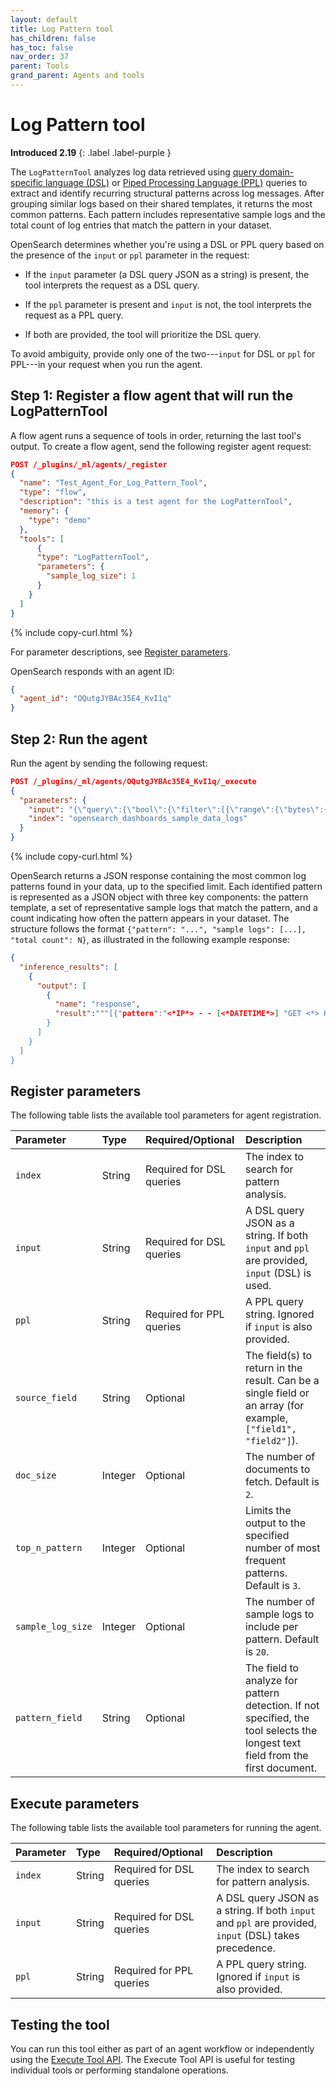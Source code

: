 ```yaml
---
layout: default
title: Log Pattern tool
has_children: false
has_toc: false
nav_order: 37
parent: Tools
grand_parent: Agents and tools
---
```


<!-- vale off -->
# Log Pattern tool
**Introduced 2.19**
{: .label .label-purple }
<!-- vale on -->

The `LogPatternTool` analyzes log data retrieved using [query domain-specific language (DSL)]({{site.url}}{{site.baseurl}}/query-dsl/) or [Piped Processing Language (PPL)]({{site.url}}{{site.baseurl}}/search-plugins/sql/ppl/index/) queries to extract and identify recurring structural patterns across log messages. After grouping similar logs based on their shared templates, it returns the most common patterns. Each pattern includes representative sample logs and the total count of log entries that match the pattern in your dataset.

OpenSearch determines whether you're using a DSL or PPL query based on the presence of the `input` or `ppl` parameter in the request:

- If the `input` parameter (a DSL query JSON as a string) is present, the tool interprets the request as a DSL query.

- If the `ppl` parameter is present and `input` is not, the tool interprets the request as a PPL query.

- If both are provided, the tool will prioritize the DSL query.

To avoid ambiguity, provide only one of the two---`input` for DSL or `ppl` for PPL---in your request when you run the agent.

## Step 1: Register a flow agent that will run the LogPatternTool

A flow agent runs a sequence of tools in order, returning the last tool's output. To create a flow agent, send the following register agent request:

```json
POST /_plugins/_ml/agents/_register
{
  "name": "Test_Agent_For_Log_Pattern_Tool",
  "type": "flow",
  "description": "this is a test agent for the LogPatternTool",
  "memory": {
    "type": "demo"
  },
  "tools": [
      {
      "type": "LogPatternTool",
      "parameters": {
        "sample_log_size": 1
      }
    }
  ]
}
```
{% include copy-curl.html %}

For parameter descriptions, see [Register parameters](#register-parameters).

OpenSearch responds with an agent ID:

```json
{
  "agent_id": "OQutgJYBAc35E4_KvI1q"
}
```

## Step 2: Run the agent

Run the agent by sending the following request:

```json
POST /_plugins/_ml/agents/OQutgJYBAc35E4_KvI1q/_execute
{
  "parameters": {
    "input": "{\"query\":{\"bool\":{\"filter\":[{\"range\":{\"bytes\":{\"from\":10,\"to\":null,\"include_lower\":true,\"include_upper\":true,\"boost\":1}}}],\"adjust_pure_negative\":true,\"boost\":1}}}",
    "index": "opensearch_dashboards_sample_data_logs"
  }
}
```
{% include copy-curl.html %}

OpenSearch returns a JSON response containing the most common log patterns found in your data, up to the specified limit. Each identified pattern is represented as a JSON object with three key components: the pattern template, a set of representative sample logs that match the pattern, and a count indicating how often the pattern appears in your dataset. The structure follows the format `{"pattern": "...", "sample logs": [...], "total count": N}`, as illustrated in the following example response:

```json
{
  "inference_results": [
    {
      "output": [
        {
          "name": "response",
          "result":"""[{"pattern":"<*IP*> - - [<*DATETIME*>] "GET <*> HTTP/<*><*>\" 200 <*> \"-\" \"Mozilla/<*><*> (<*>; Linux <*>_<*>; rv:<*><*><*>) Gecko/<*> Firefox/<*><*><*>\"","sample logs":["223.87.60.27 - - [2018-07-22T00:39:02.912Z] \"GET /opensearch/opensearch-1.0.0.deb_1 HTTP/1.1\" 200 6219 \"-\" \"Mozilla/5.0 (X11; Linux x86_64; rv:6.0a1) Gecko/20110421 Firefox/6.0a1\""],"total count":367},{"pattern":"<*IP*> - - [<*DATETIME*>] \"GET <*> HTTP/<*><*>\" 200 <*> \"-\" \"Mozilla/<*><*> (<*>; Linux <*>) AppleWebKit/<*><*> (KHTML like Gecko) Chrome<*IP*> Safari/<*><*>\"","sample logs":["216.9.22.134 - - [2018-07-22T05:27:11.939Z] \"GET /beats/metricbeat_1 HTTP/1.1\" 200 3629 \"-\" \"Mozilla/5.0 (X11; Linux i686) AppleWebKit/534.24 (KHTML, like Gecko) Chrome/11.0.696.50 Safari/534.24\""],"total count":311},{"pattern":"<*IP*> - - [<*DATETIME*>] \"GET <*> HTTP/<*><*>\" 200 <*> \"-\" \"Mozilla/<*><*> (compatible; MSIE 6<*>; Windows NT 5<*>; <*>; .NET CLR 1<*><*>)\"","sample logs":["99.74.118.237 - - [2018-07-22T03:34:43.399Z] \"GET /beats/metricbeat/metricbeat-6.3.2-amd64.deb_1 HTTP/1.1\" 200 14113 \"-\" \"Mozilla/4.0 (compatible; MSIE 6.0; Windows NT 5.1; SV1; .NET CLR 1.1.4322)\""],"total count":269}]"""
        }
      ]
    }
  ]
}
```

## Register parameters

The following table lists the available tool parameters for agent registration.

| Parameter         | Type     | Required/Optional                                | Description |
|:-----------------|:---------|:-------------------------------------------------|:------------|
| `index`          | String   | Required for DSL queries                         | The index to search for pattern analysis. |
| `input`          | String   | Required for DSL queries                         | A DSL query JSON as a string. If both `input` and `ppl` are provided, `input` (DSL) is used. |
| `ppl`            | String   | Required for PPL queries                         | A PPL query string. Ignored if `input` is also provided. |
| `source_field`   | String   | Optional                                         | The field(s) to return in the result. Can be a single field or an array (for example, `["field1", "field2"]`). |
| `doc_size`       | Integer  | Optional                                         | The number of documents to fetch. Default is `2`. |
| `top_n_pattern`  | Integer  | Optional                                         | Limits the output to the specified number of most frequent patterns. Default is `3`. |
| `sample_log_size`| Integer  | Optional                                         | The number of sample logs to include per pattern. Default is `20`. |
| `pattern_field`  | String   | Optional                                         | The field to analyze for pattern detection. If not specified, the tool selects the longest text field from the first document. |


## Execute parameters

The following table lists the available tool parameters for running the agent.

Parameter	| Type | Required/Optional      | Description	
:--- | :--- |:-----------------------| :---
| `index`   | String | Required for DSL queries | The index to search for pattern analysis. |
| `input`   | String | Required for DSL queries | A DSL query JSON as a string. If both `input` and `ppl` are provided, `input` (DSL) takes precedence. |
| `ppl`     | String | Required for PPL queries | A PPL query string. Ignored if `input` is also provided. |

## Testing the tool

You can run this tool either as part of an agent workflow or independently using the [Execute Tool API]({{site.url}}{{site.baseurl}}/ml-commons-plugin/api/execute-tool/). The Execute Tool API is useful for testing individual tools or performing standalone operations.